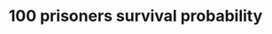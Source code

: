 ---
title: 100 prisoners survival probability
category: challenge
tags: probability permutation graph
---